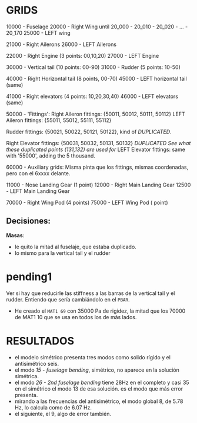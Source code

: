 # GRIDS
10000 - Fuselage
20000 - Right Wing
    until 20_000 - 20_010 - 20_020 - ... - 20_170
25000 - LEFT wing

21000 - Right Ailerons
26000 - LEFT Ailerons

22000 - Right Engine (3 points: 00,10,20)
27000 - LEFT Engine

30000 - Vertical tail (10 points: 00-90)
31000 - Rudder (5 points: 10-50)

40000 - Right Horizontal tail (8 points, 00-70)
45000 - LEFT horizontal tail (same)

41000 - Right elevators (4 points: 10,20,30,40)
46000 - LEFT elevators (same)

50000 - 'Fittings':
Right Aileron fittings: {50011, 50012, 50111, 50112}
LEFT Aileron fittings:  {55011, 55012, 55111, 55112}

Rudder fittings: {50021, 50022, 50121, 50122}, kind of *DUPLICATED*.

Right Elevator fittings: {50031, 50032, 50131, 50132} *DUPLICATED*
*See what these duplicated points (131,132) are used for*
LEFT Elevator fittings: same with '55000', adding the 5 thousand.

60000 - Auxiliary grids:
Misma pinta que los fittings, mismas coordenadas, pero con el 6xxxx delante.

11000 - Nose Landing Gear (1 point)
12000 - Right Main Landing Gear
12500 - LEFT  Main Landing Gear

70000 - Right Wing Pod (4 points)
75000 - LEFT Wing Pod ( point)

## Decisiones:
**Masas**:
- le quito la mitad al fuselaje, que estaba duplicado.
- lo mismo para la vertical tail y el rudder

# pending1
Ver si hay que reducirle las stiffness a las barras de la vertical tail y el rudder.
Entiendo que sería cambiándolo en el `PBAR`.
- He creado el `MAT1 69` con 35000 Pa de rigidez, la mitad que los 70000 de MAT1 10 que se usa en todos los de más lados.

# RESULTADOS
- el modelo simétrico presenta tres modos como solido rígido y el antisimétrico seis. 
- el modo *15 - fuselage bending*, simétrico, no aparece en la solución simétrica.
- el modo *26 - 2nd fuselage bending* tiene 28Hz en el completo y casi 35 en el simétrico el modo 13 de esa solución. es el modo que más error presenta.
- mirando a las frecuencias del antisimétrico, el modo global 8, de 5.78 Hz, lo calcula como de 6.07 Hz.
- el siguiente, el 9, algo de error también.



